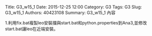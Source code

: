 Title: G3_w15_1
Date: 2015-12-25 12:00
Category: G3
Tags: G3
Slug: G3_w15_1
Authors: 40423108
Summary: G3_w15_1 內容

1.利用fix.bat複製leo安裝擋與start.bat和python.properties到Ana3,並修改start.bat讓leo在近端安裝。